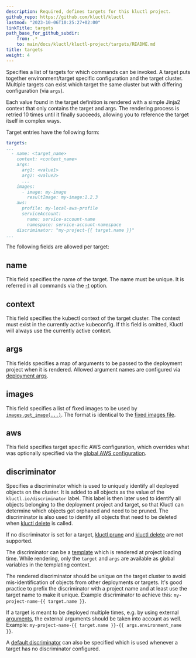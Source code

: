 ```yaml
---
description: Required, defines targets for this kluctl project.
github_repo: https://github.com/kluctl/kluctl
lastmod: "2023-10-06T10:25:27+02:00"
linkTitle: targets
path_base_for_github_subdir:
    from: .*
    to: main/docs/kluctl/kluctl-project/targets/README.md
title: targets
weight: 4
---
```


<!-- WARNING WARNING WARNING -->
<!-- DO NOT EDIT THIS FILE, IT IS AUTO SYNCED FROM github.com/kluctl/kluctl -->
<!-- WARNING WARNING WARNING -->




Specifies a list of targets for which commands can be invoked. A target puts together environment/target specific
configuration and the target cluster. Multiple targets can exist which target the same cluster but with differing
configuration (via `args`).

Each value found in the target definition is rendered with a simple Jinja2 context that only contains the target and args.
The rendering process is retried 10 times until it finally succeeds, allowing you to reference
the target itself in complex ways.

Target entries have the following form:
```yaml
targets:
...
  - name: <target_name>
    context: <context_name>
    args:
      arg1: <value1>
      arg2: <value2>
      ...
    images:
      - image: my-image
        resultImage: my-image:1.2.3
    aws:
      profile: my-local-aws-profile
      serviceAccount:
        name: service-account-name
        namespace: service-account-namespace
    discriminator: "my-project-{{ target.name }}"
...
```

The following fields are allowed per target:

## name
This field specifies the name of the target. The name must be unique. It is referred in all commands via the
[-t](../../commands/common-arguments.md) option.

## context
This field specifies the kubectl context of the target cluster. The context must exist in the currently active kubeconfig.
If this field is omitted, Kluctl will always use the currently active context.

## args
This fields specifies a map of arguments to be passed to the deployment project when it is rendered. Allowed argument names
are configured via [deployment args](../../deployments/deployment-yml.md#args).

## images
This field specifies a list of fixed images to be used by [`images.get_image(...)`](../../deployments/images.md#imagesget_image).
The format is identical to the [fixed images file](../../deployments/images.md#command-line-argument---fixed-images-file).

## aws
This field specifies target specific AWS configuration, which overrides what was optionally specified via the
[global AWS configuration](../#aws).

## discriminator

Specifies a discriminator which is used to uniquely identify all deployed objects on the cluster. It is added to all
objects as the value of the `kluctl.io/discriminator` label. This label is then later used to identify all objects
belonging to the deployment project and target, so that Kluctl can determine which objects got orphaned and need to
be pruned. The discriminator is also used to identify all objects that need to be deleted when
[kluctl delete](../../commands/delete.md) is called.

If no discriminator is set for a target, [kluctl prune](../../commands/prune.md) and
[kluctl delete](../../commands/delete.md) are not supported.

The discriminator can be a [template](../../templating/) which is rendered at project loading time. While
rendering, only the `target` and `args` are available as global variables in the templating context.

The rendered discriminator should be unique on the target cluster to avoid mis-identification of objects from other
deployments or targets. It's good practice to prefix the discriminator with a project name and at least use the target
name to make it unique. Example discriminator to achieve this: `my-project-name-{{ target.name }}`.

If a target is meant to be deployed multiple times, e.g. by using external [arguments](../#args), the external
arguments should be taken into account as well. Example: `my-project-name-{{ target.name }}-{{ args.environment_name }}`.

A [default discriminator](../../kluctl-project/#discriminator) can also be specified which is used whenever
a target has no discriminator configured.
